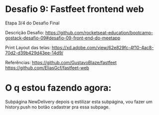 # Desafio 9: Fastfeet frontend web

Etapa 3/4 do Desafio Final

Descrição Desafio: https://github.com/rocketseat-education/bootcamp-gostack-desafio-09#desafio-09-front-end-do-meetapp

Print Layout das telas: https://xd.adobe.com/view/62e829fc-4f10-4ac8-70d2-d39b429d43ee-14d9/

Referências:
https://github.com/GustavoBlaze/fastfeet
https://github.com/EliasGcf/fastfeet-web

# O q estou fazendo agora:

Subpágina NewDelivery
depois q estilizar esta subpágina, vou fazer um history.push no botão cadastrar pra essa subpage.
